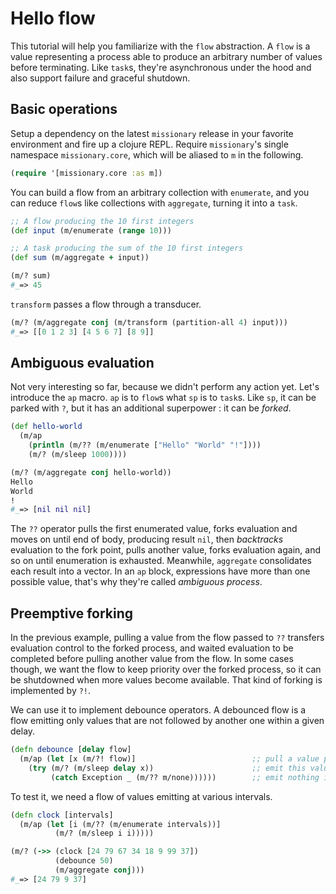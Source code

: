 # Hello flow

This tutorial will help you familiarize with the `flow` abstraction. A `flow` is a value representing a process able to produce an arbitrary number of values before terminating. Like `task`s, they're asynchronous under the hood and also support failure and graceful shutdown.


## Basic operations

Setup a dependency on the latest `missionary` release in your favorite environment and fire up a clojure REPL. Require `missionary`'s single namespace `missionary.core`, which will be aliased to `m` in the following.
```clojure
(require '[missionary.core :as m])
```

You can build a flow from an arbitrary collection with `enumerate`, and you can reduce `flow`s like collections with `aggregate`, turning it into a `task`.
```clojure
;; A flow producing the 10 first integers
(def input (m/enumerate (range 10)))

;; A task producing the sum of the 10 first integers
(def sum (m/aggregate + input))

(m/? sum)
#_=> 45
```

`transform` passes a flow through a transducer.
```clojure
(m/? (m/aggregate conj (m/transform (partition-all 4) input)))
#_=> [[0 1 2 3] [4 5 6 7] [8 9]]
```

## Ambiguous evaluation

Not very interesting so far, because we didn't perform any action yet. Let's introduce the `ap` macro. `ap` is to `flow`s what `sp` is to `task`s. Like `sp`, it can be parked with `?`, but it has an additional superpower : it can be *forked*.
```clojure
(def hello-world
  (m/ap
    (println (m/?? (m/enumerate ["Hello" "World" "!"])))
    (m/? (m/sleep 1000))))

(m/? (m/aggregate conj hello-world))
Hello
World
!
#_=> [nil nil nil]              
```

The `??` operator pulls the first enumerated value, forks evaluation and moves on until end of body, producing result `nil`, then *backtracks* evaluation to the fork point, pulls another value, forks evaluation again, and so on until enumeration is exhausted. Meanwhile, `aggregate` consolidates each result into a vector. In an `ap` block, expressions have more than one possible value, that's why they're called *ambiguous process*.


## Preemptive forking

In the previous example, pulling a value from the flow passed to `??` transfers evaluation control to the forked process, and waited evaluation to be completed before pulling another value from the flow. In some cases though, we want the flow to keep priority over the forked process, so it can be shutdowned when more values become available. That kind of forking is implemented by `?!`.

We can use it to implement debounce operators. A debounced flow is a flow emitting only values that are not followed by another one within a given delay.
```clojure
(defn debounce [delay flow]
  (m/ap (let [x (m/?! flow)]                          ;; pull a value preemptively
    (try (m/? (m/sleep delay x))                      ;; emit this value after given delay
         (catch Exception _ (m/?? m/none))))))        ;; emit nothing if cancelled
```

To test it, we need a flow of values emitting at various intervals.
```clojure
(defn clock [intervals]
  (m/ap (let [i (m/?? (m/enumerate intervals))]
          (m/? (m/sleep i i)))))

(m/? (->> (clock [24 79 67 34 18 9 99 37])
          (debounce 50)
          (m/aggregate conj)))
#_=> [24 79 9 37]
```

